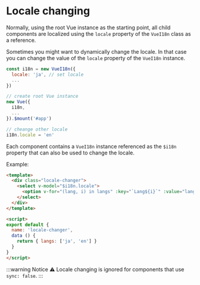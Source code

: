 # Locale changing

Normally, using the root Vue instance as the starting point, all child components are localized using the `locale` property of the `VueI18n` class as a reference.

Sometimes you might want to dynamically change the locale. In that case you can change the value of the `locale` property of the `VueI18n` instance.


```js
const i18n = new VueI18n({
  locale: 'ja', // set locale
  ...
})

// create root Vue instance
new Vue({
  i18n,
  ...
}).$mount('#app')

// cheange other locale
i18n.locale = 'en'
```

Each component contains a `VueI18n` instance referenced as the `$i18n` property that can also be used to change the locale.

Example:

```html
<template>
  <div class="locale-changer">
    <select v-model="$i18n.locale">
      <option v-for="(lang, i) in langs" :key="`Lang${i}`" :value="lang">{{ lang }}</option>
    </select>
  </div>
</template>

<script>
export default {
  name: 'locale-changer',
  data () {
    return { langs: ['ja', 'en'] }
  }
}
</script>
```

:::warning Notice
:warning: Locale changing is ignored for components that use `sync: false`.
:::
